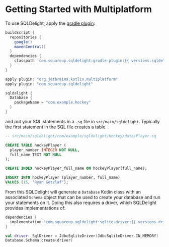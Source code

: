 # Getting Started with Multiplatform

To use SQLDelight, apply the [gradle plugin](gradle.md):

```groovy
buildscript {
  repositories {
    google()
    mavenCentral()
  }
  dependencies {
    classpath 'com.squareup.sqldelight:gradle-plugin:{{ versions.sqldelight }}'
  }
}

apply plugin: "org.jetbrains.kotlin.multiplatform"
apply plugin: "com.squareup.sqldelight"

sqldelight {
  Database {
    packageName = "com.example.hockey"
  }
}
```
 
 and put your SQL statements in a `.sq` file in `src/main/sqldelight`.  Typically the first statement in the SQL file creates a table.

```sql
-- src/main/sqldelight/com/example/sqldelight/hockey/data/Player.sq

CREATE TABLE hockeyPlayer (
  player_number INTEGER NOT NULL,
  full_name TEXT NOT NULL
);

CREATE INDEX hockeyPlayer_full_name ON hockeyPlayer(full_name);

INSERT INTO hockeyPlayer (player_number, full_name)
VALUES (15, 'Ryan Getzlaf');
```

From this SQLDelight will generate a `Database` Kotlin class with an associated `Schema` object that can be used to create your database and run your statements on it. Doing this also requires a driver, which SQLDelight provides implementations of:

```groovy
dependencies {
  implementation "com.squareup.sqldelight:sqlite-driver:{{ versions.driver }}"
}
```
```kotlin
val driver: SqlDriver = JdbcSqliteDriver(JdbcSqliteDriver.IN_MEMORY)
Database.Schema.create(driver)
```
